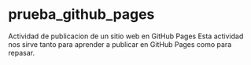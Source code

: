 # prueba_github_pages
Actividad de publicacion de un sitio web en GitHub Pages
Esta actividad nos sirve tanto para aprender a publicar en GitHub Pages como para repasar.
